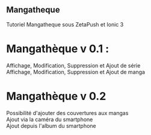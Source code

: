 ## Mangatheque
Tutoriel Mangatheque sous ZetaPush et Ionic 3


# Mangathèque v 0.1 :
Affichage, Modification, Suppression et Ajout de série<br />
Affichage, Modification, Suppression et Ajout de manga<br />

# Mangathèque v 0.2

Possibilité d'ajouter des couvertures aux mangas<br />
Ajout via la caméra du smartphone<br />
Ajout depuis l'album du smartphone<br />


